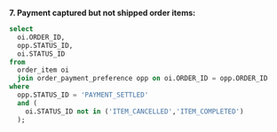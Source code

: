 **7. Payment captured but not shipped order items:**
```sql
select 
  oi.ORDER_ID, 
  opp.STATUS_ID, 
  oi.STATUS_ID 
from 
  order_item oi 
  join order_payment_preference opp on oi.ORDER_ID = opp.ORDER_ID 
where 
  opp.STATUS_ID = 'PAYMENT_SETTLED' 
  and (
  	oi.STATUS_ID not in ('ITEM_CANCELLED','ITEM_COMPLETED')
  );
```
